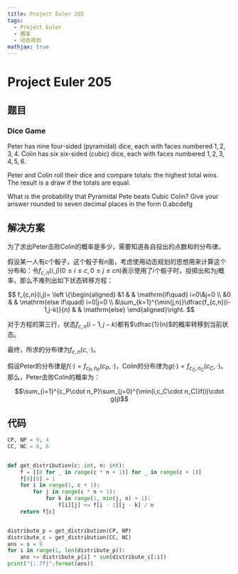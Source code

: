 ```yaml
---
title: Project Euler 205
tags:
  - Project Euler
  - 概率
  - 动态规划
mathjax: true
---
```

<escape><!-- more --></escape>
    
# Project Euler 205
## 题目
### Dice Game


Peter has nine four-sided (pyramidal) dice, each with faces numbered $1, 2, 3, 4$.
Colin has six six-sided (cubic) dice, each with faces numbered $1, 2, 3, 4, 5, 6$.

Peter and Colin roll their dice and compare totals: the highest total wins. The result is a draw if the totals are equal.

What is the probability that Pyramidal Pete beats Cubic Colin? Give your answer rounded to seven decimal places in the form 0.abcdefg

## 解决方案

为了求出Peter击败Colin的概率是多少，需要知道各自投出的点数和的分布律。

假设某一人有$c$个骰子，这个骰子有$n$面，考虑使用动态规划的思想用来计算这个分布和：令$f_{c,n}(i,j)(0\le i\le c,0\le j\le cn)$表示使用了$i$个骰子时，投掷出和为$j$概率，那么不难列出如下状态转移方程：

$$
f_{c,n}(i,j)=
\left \{\begin{aligned}
  &1  & & \mathrm{if\quad} i=0\&j=0 \\
  &0 & & \mathrm{else if\quad} i=0|j=0 \\
  &\sum_{k=1}^{\min(j,n)}\dfrac{f_{c,n}(i-1,j-k)}{n} & & \mathrm{else}
\end{aligned}\right.
$$

对于方程的第三行，状态$f_{c,n}(i-1,j-k)$都有$\dfrac{1}{n}$的概率转移到当前状态。

最终，所求的分布律为$f_{c,n}(c,\cdot)$。

假设Peter的分布律是$f(\cdot)=f_{c_P,n_P}(c_P,\cdot)$，Colin的分布律为$g(\cdot)=f_{c_C,n_C}(c_C,\cdot)$。那么，Peter击败Colin的概率为：

$$\sum_{i=1}^{c_P\cdot n_P}\sum_{j=0}^{\min(i,c_C\cdot n_C)}f(i)\cdot g(j)$$ 

## 代码

```py
CP, NP = 9, 4
CC, NC = 6, 6


def get_distribution(c: int, n: int):
    f = [[0 for _ in range(c * n + 1)] for _ in range(c + 1)]
    f[0][0] = 1
    for i in range(1, c + 1):
        for j in range(c * n + 1):
            for k in range(1, min(j, n) + 1):
                f[i][j] += f[i - 1][j - k] / n
    return f[c]


distribute_p = get_distribution(CP, NP)
distribute_c = get_distribution(CC, NC)
ans = s = 0
for i in range(1, len(distribute_p)):
    ans += distribute_p[i] * sum(distribute_c[:i])
print("{:.7f}".format(ans))

```